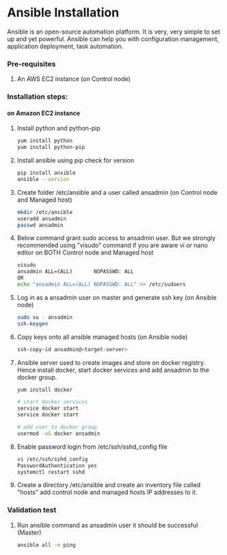 # Ansible Installation

Ansible is an open-source automation platform. It is very, very simple to set up and yet powerful. Ansible can help you with configuration management, application deployment, task automation.

### Pre-requisites

1. An AWS EC2 instance (on Control node)

### Installation steps:
#### on Amazon EC2 instance

1. Install python and python-pip
   ```sh
   yum install python
   yum install python-pip
   ```
1. Install ansible using pip check for version
    ```sh
    pip install ansible
   ansible --version
   ```
   
1. Create folder /etc/ansible and a user called ansadmin (on Control node and Managed host)  
   ```sh
   mkdir /etc/ansible
   useradd ansadmin
   passwd ansadmin
   ```
1. Below command grant sudo access to ansadmin user. But we strongly recommended using "visudo" command if you are aware vi or nano editor on BOTH Control node and Managed host
   ```sh
   visudo
   ansadmin ALL=(ALL)       NOPASSWD: ALL
   OR
   echo "ansadmin ALL=(ALL) NOPASSWD: ALL" >> /etc/sudoers
   ```
   
1. Log in as a ansadmin user on master and generate ssh key (on Ansible node)
   ```sh 
   sudo su - ansadmin
   ssh-keygen
   ```
1. Copy keys onto all ansible managed hosts (on Ansible node)
   ```sh 
   ssh-copy-id ansadmin@<target-server>
   ```

1. Ansible server used to create images and store on docker registry. Hence install docker, start docker services and add ansadmin to the docker group. 
   ```sh
   yum install docker
   
   # start docker services 
   service docker start
   service docker start 
   
   # add user to docker group 
   usermod -aG docker ansadmin

   ```
1. Enable password login from /etc/ssh/sshd_config file
   ```sh
   vi /etc/ssh/sshd_config
   PasswordAuthentication yes
   systemctl restart sshd
   ```
   
1. Create a directory /etc/ansible and create an inventory file called "hosts" add control node and managed hosts IP addresses to it. 
 
### Validation test

   
1. Run ansible command as ansadmin user it should be successful (Master)
   ```sh 
   ansible all -m ping
   ```
